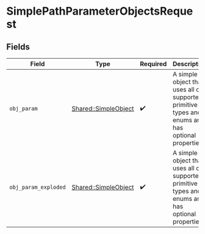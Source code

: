# SimplePathParameterObjectsRequest


## Fields

| Field                                                                                              | Type                                                                                               | Required                                                                                           | Description                                                                                        |
| -------------------------------------------------------------------------------------------------- | -------------------------------------------------------------------------------------------------- | -------------------------------------------------------------------------------------------------- | -------------------------------------------------------------------------------------------------- |
| `obj_param`                                                                                        | [Shared::SimpleObject](../../models/shared/simpleobject.md)                                        | :heavy_check_mark:                                                                                 | A simple object that uses all our supported primitive types and enums and has optional properties. |
| `obj_param_exploded`                                                                               | [Shared::SimpleObject](../../models/shared/simpleobject.md)                                        | :heavy_check_mark:                                                                                 | A simple object that uses all our supported primitive types and enums and has optional properties. |